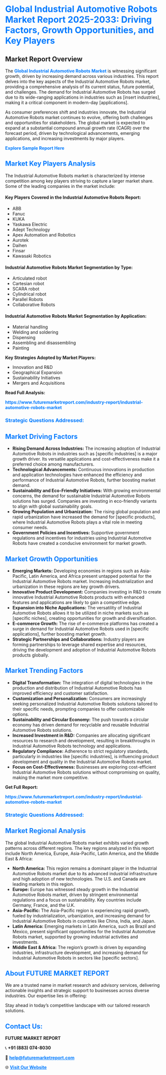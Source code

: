<h1 style="color: #007BFF;">Global Industrial Automotive Robots Market Report 2025-2033: Driving Factors, Growth Opportunities, and Key Players</h1>

<section id="overview">
<h2>Market Report Overview</h2>
<p>The <a href="https://www.futuremarketreport.com/industry-report/industrial-automotive-robots-market" style="color: #007BFF; text-decoration: none;"><strong>Global Industrial Automotive Robots Market</strong></a> is witnessing significant growth, driven by increasing demand across various industries. This report delves into the key aspects of the Industrial Automotive Robots market, providing a comprehensive analysis of its current status, future potential, and challenges. The demand for Industrial Automotive Robots has surged due to its wide-ranging applications in industries such as [insert industries], making it a critical component in modern-day [applications].</p>
<p>As consumer preferences shift and industries innovate, the Industrial Automotive Robots market continues to evolve, offering both challenges and opportunities for stakeholders. The global market is expected to expand at a substantial compound annual growth rate (CAGR) over the forecast period, driven by technological advancements, emerging applications, and increasing investments by major players.</p>
</section>

<section id="overview">
<p><a href="https://www.futuremarketreport.com/request-sample/reportId=115210" style="color: #007BFF; text-decoration: none;"><strong>Explore Sample Report Here</strong></a></p>
</section>

<section id="key-players">
<h2 style="color: #007BFF;">Market Key Players Analysis</h2>
<p>The Industrial Automotive Robots market is characterized by intense competition among key players striving to capture a larger market share. Some of the leading companies in the market include:</p>
<h4>Key Players Covered in the Industrial Automotive Robots Report:</h4>
<ul><li>ABB</li><li>Fanuc</li><li>KUKA</li><li>Yaskawa Electric</li><li>Adept Technology</li><li>Apex Automation and Robotics</li><li>Aurotek</li><li>Daihen</li><li>Finsar</li><li>Kawasaki Robotics</li></ul>
<h4>Industrial Automotive Robots Market Segmentation by Type:</h4>
<ul><li>Articulated robot</li><li>Cartesian robot</li><li>SCARA robot</li><li>Cylindrical robot</li><li>Parallel Robots</li><li>Collaborative Robots</li></ul>

<h4>Industrial Automotive Robots Market Segmentation by Application:</h4>
<ul><li>Material handling</li><li>Welding and soldering</li><li>Dispensing</li><li>Assembling and disassembling</li><li>Painting</li></ul>
<p><strong>Key Strategies Adopted by Market Players:</strong></p>
<ul>
<li>Innovation and R&D</li>
<li>Geographical Expansion</li>
<li>Sustainability Initiatives</li>
<li>Mergers and Acquisitions</li>
</ul>
</section>

<section>
<p><strong>Read Full Analysis: </strong></p><a href="https://www.futuremarketreport.com/industry-report/industrial-automotive-robots-market" style="color: #007BFF; text-decoration: none;"><strong>https://www.futuremarketreport.com/industry-report/industrial-automotive-robots-market</strong></a>
<h3 style="color: #007BFF;">Strategic Questions Addressed:</h3>
</section>

<section id="driving-factors">
<h2 style="color: #007BFF;">Market Driving Factors</h2>
<ul>
<li><strong>Rising Demand Across Industries:</strong> The increasing adoption of Industrial Automotive Robots in industries such as [specific industries] is a major growth driver. Its versatile applications and cost-effectiveness make it a preferred choice among manufacturers.</li>
<li><strong>Technological Advancements:</strong> Continuous innovations in production and application technologies have enhanced the efficiency and performance of Industrial Automotive Robots, further boosting market demand.</li>
<li><strong>Sustainability and Eco-Friendly Initiatives:</strong> With growing environmental concerns, the demand for sustainable Industrial Automotive Robots solutions has surged. Companies are investing in eco-friendly variants to align with global sustainability goals.</li>
<li><strong>Growing Population and Urbanization:</strong> The rising global population and rapid urbanization have increased the demand for [specific products], where Industrial Automotive Robots plays a vital role in meeting consumer needs.</li>
<li><strong>Government Policies and Incentives:</strong> Supportive government regulations and incentives for industries using Industrial Automotive Robots have created a conducive environment for market growth.</li>
</ul>
</section>

<section id="growth-opportunities">
<h2 style="color: #007BFF;">Market Growth Opportunities</h2>
<ul>
<li><strong>Emerging Markets:</strong> Developing economies in regions such as Asia-Pacific, Latin America, and Africa present untapped potential for the Industrial Automotive Robots market. Increasing industrialization and urbanization in these regions are key growth drivers.</li>
<li><strong>Innovative Product Development:</strong> Companies investing in R&D to create innovative Industrial Automotive Robots products with enhanced features and applications are likely to gain a competitive edge.</li>
<li><strong>Expansion into Niche Applications:</strong> The versatility of Industrial Automotive Robots allows it to be utilized in niche markets such as [specific niches], creating opportunities for growth and diversification.</li>
<li><strong>E-commerce Growth:</strong> The rise of e-commerce platforms has created a surge in demand for Industrial Automotive Robots used in [specific applications], further boosting market growth.</li>
<li><strong>Strategic Partnerships and Collaborations:</strong> Industry players are forming partnerships to leverage shared expertise and resources, driving the development and adoption of Industrial Automotive Robots products globally.</li>
</ul>
</section>

<section id="trending-factors">
<h2 style="color: #007BFF;">Market Trending Factors</h2>
<ul>
<li><strong>Digital Transformation:</strong> The integration of digital technologies in the production and distribution of Industrial Automotive Robots has improved efficiency and customer satisfaction.</li>
<li><strong>Customization and Personalization:</strong> Consumers are increasingly seeking personalized Industrial Automotive Robots solutions tailored to their specific needs, prompting companies to offer customizable options.</li>
<li><strong>Sustainability and Circular Economy:</strong> The push towards a circular economy has driven demand for recyclable and reusable Industrial Automotive Robots solutions.</li>
<li><strong>Increased Investment in R&D:</strong> Companies are allocating significant resources to research and development, resulting in breakthroughs in Industrial Automotive Robots technology and applications.</li>
<li><strong>Regulatory Compliance:</strong> Adherence to strict regulatory standards, particularly in industries like [specific industries], is influencing product development and quality in the Industrial Automotive Robots market.</li>
<li><strong>Focus on Cost-Effectiveness:</strong> Businesses are exploring cost-efficient Industrial Automotive Robots solutions without compromising on quality, making the market more competitive.</li>
</ul>
</section>

<section>
<p><strong>Get Full Report: </strong></p><a href="https://www.futuremarketreport.com/industry-report/industrial-automotive-robots-market" style="color: #007BFF; text-decoration: none;"><strong>https://www.futuremarketreport.com/industry-report/industrial-automotive-robots-market</strong></a>
<h3 style="color: #007BFF;">Strategic Questions Addressed:</h3>
</section>


<section id="regional-analysis">
<h2 style="color: #007BFF;">Market Regional Analysis</h2>
<p>The global Industrial Automotive Robots market exhibits varied growth patterns across different regions. The key regions analyzed in this report include North America, Europe, Asia-Pacific, Latin America, and the Middle East & Africa:</p>
<ul>
<li><strong>North America:</strong> This region remains a dominant player in the Industrial Automotive Robots market due to its advanced industrial infrastructure and high adoption of new technologies. The U.S. and Canada are leading markets in this region.</li>
<li><strong>Europe:</strong> Europe has witnessed steady growth in the Industrial Automotive Robots market, driven by stringent environmental regulations and a focus on sustainability. Key countries include Germany, France, and the U.K.</li>
<li><strong>Asia-Pacific:</strong> The Asia-Pacific region is experiencing rapid growth, fueled by industrialization, urbanization, and increasing demand for Industrial Automotive Robots in countries like China, India, and Japan.</li>
<li><strong>Latin America:</strong> Emerging markets in Latin America, such as Brazil and Mexico, present significant opportunities for the Industrial Automotive Robots market, supported by growing industrial activities and investments.</li>
<li><strong>Middle East & Africa:</strong> The region’s growth is driven by expanding industries, infrastructure development, and increasing demand for Industrial Automotive Robots in sectors like [specific sectors].</li>
</ul>
</section>

<footer>
<h2 style="color: #007BFF;">About FUTURE MARKET REPORT</h2>
<p>We are a trusted name in market research and advisory services, delivering actionable insights and strategic support to businesses across diverse industries. Our expertise lies in offering:</p>

<p>Stay ahead in today’s competitive landscape with our tailored research solutions.</p>

<h2 style="color: #007BFF;">Contact Us:</h2>
<p><strong>FUTURE MARKET REPORT</strong></p>
<p>📞 <strong>+91 (883) 074-8030</strong></p>
<p>📧 <strong><a href="mailto:help@futuremarketreport.com" style="color: #007BFF;">help@futuremarketreport.com</a></strong></p>
<p>🌐 <strong><a href="https://www.futuremarketreport.com/" style="color: #007BFF;">Visit Our Website</a></strong></p>
</footer>